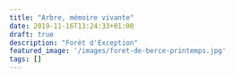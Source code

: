 ```yaml
---
title: "Arbre, mémoire vivante"
date: 2019-11-16T13:24:33+01:00
draft: true
description: "Forêt d'Exception"
featured_image: '/images/foret-de-berce-printemps.jpg'
tags: []
---
```


